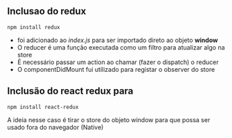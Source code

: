 ## Inclusao do redux

`npm install redux`

- foi adicionado ao _index.js_ para ser importado direto ao objeto **window**
- O reducer é uma função executada como um filtro para atualizar algo na store
- É necessário passar um action ao chamar (fazer o dispatch) o reducer
- O componentDidMount fui utilizado para registar o observer do store

## Inclusão do react redux para

`npm install react-redux`

A ideia nesse caso é tirar o store do objeto window para que possa ser usado fora do navegador (Native)


